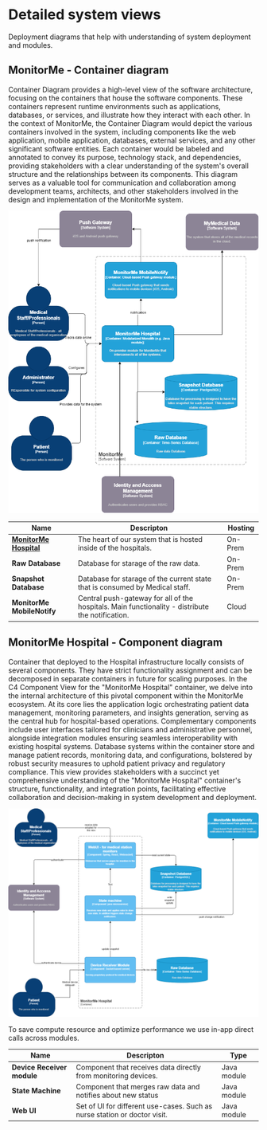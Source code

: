 # Detailed system views

Deployment diagrams that help with understanding of system deployment and modules. 

## MonitorMe - Container diagram

Container Diagram provides a high-level view of the software architecture, focusing on the containers that house the software components. These containers represent runtime environments such as applications, databases, or services, and illustrate how they interact with each other. In the context of MonitorMe, the Container Diagram would depict the various containers involved in the system, including components like the web application, mobile application, databases, external services, and any other significant software entities. Each container would be labeled and annotated to convey its purpose, technology stack, and dependencies, providing stakeholders with a clear understanding of the system's overall structure and the relationships between its components. This diagram serves as a valuable tool for communication and collaboration among development teams, architects, and other stakeholders involved in the design and implementation of the MonitorMe system.

![Container diagram](./../images/container-diagram.drawio.png "Container diagram")

| Name                                                              | Descripton                                                                                       | Hosting |
|-------------------------------------------------------------------|--------------------------------------------------------------------------------------------------|---------|
| [**MonitorMe Hospital**](#monitorme-hospital---component-diagram) | The heart of our system that is hosted inside of the hospitals.                                  | On-Prem |
| **Raw Database**                                                  | Database for starage of the raw data.                                                            | On-Prem |
| **Snapshot Database**                                             | Database for starage of the current state that is consumed by Medical staff.                     | On-Prem |
| **MonitorMe MobileNotify**                                        | Central push-gateway for all of the hospitals. Main functionality - distribute the notification. | Cloud   |

## MonitorMe Hospital - Component diagram

Container that deployed to the Hospital infrastructure locally consists of several components.
They have strict functionality assignment and can be decomposed in separate containers in future for scaling purposes.
In the C4 Component View for the "MonitorMe Hospital" container, we delve into the internal architecture of this pivotal component within the MonitorMe ecosystem. At its core lies the application logic orchestrating patient data management, monitoring parameters, and insights generation, serving as the central hub for hospital-based operations. Complementary components include user interfaces tailored for clinicians and administrative personnel, alongside integration modules ensuring seamless interoperability with existing hospital systems. Database systems within the container store and manage patient records, monitoring data, and configurations, bolstered by robust security measures to uphold patient privacy and regulatory compliance. This view provides stakeholders with a succinct yet comprehensive understanding of the "MonitorMe Hospital" container's structure, functionality, and integration points, facilitating effective collaboration and decision-making in system development and deployment.

![Component diagram](./../images/component-diagram-monitorme-hospital.drawio.png "Component diagram")

To save compute resource and optimize performance we use in-app direct calls across modules.

| Name                       | Descripton                                                                | Type        |
|----------------------------|---------------------------------------------------------------------------|-------------|
| **Device Receiver module** | Component that receives data directly from monitoring devices.            | Java module |
| **State Machine**          | Component that merges raw data and notifies about new status              | Java module |
| **Web UI**                 | Set of UI for different use-cases. Such as nurse station or doctor visit. | Java module |

